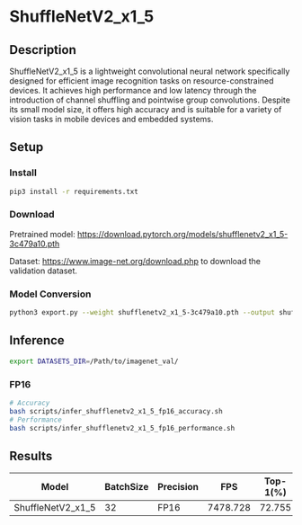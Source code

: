# ShuffleNetV2_x1_5

## Description

ShuffleNetV2_x1_5 is a lightweight convolutional neural network specifically designed for efficient image recognition tasks on resource-constrained devices. It achieves high performance and low latency through the introduction of channel shuffling and pointwise group convolutions. Despite its small model size, it offers high accuracy and is suitable for a variety of vision tasks in mobile devices and embedded systems.

## Setup

### Install

```bash
pip3 install -r requirements.txt
```

### Download

Pretrained model: <https://download.pytorch.org/models/shufflenetv2_x1_5-3c479a10.pth>

Dataset: <https://www.image-net.org/download.php> to download the validation dataset.

### Model Conversion

```bash
python3 export.py --weight shufflenetv2_x1_5-3c479a10.pth --output shufflenetv2_x1_5.onnx
```

## Inference

```bash
export DATASETS_DIR=/Path/to/imagenet_val/
```

### FP16

```bash
# Accuracy
bash scripts/infer_shufflenetv2_x1_5_fp16_accuracy.sh
# Performance
bash scripts/infer_shufflenetv2_x1_5_fp16_performance.sh
```

## Results

| Model             | BatchSize | Precision | FPS      | Top-1(%) | Top-5(%) |
| ----------------- | --------- | --------- | -------- | -------- | -------- |
| ShuffleNetV2_x1_5 | 32        | FP16      | 7478.728 | 72.755   | 91.031   |
